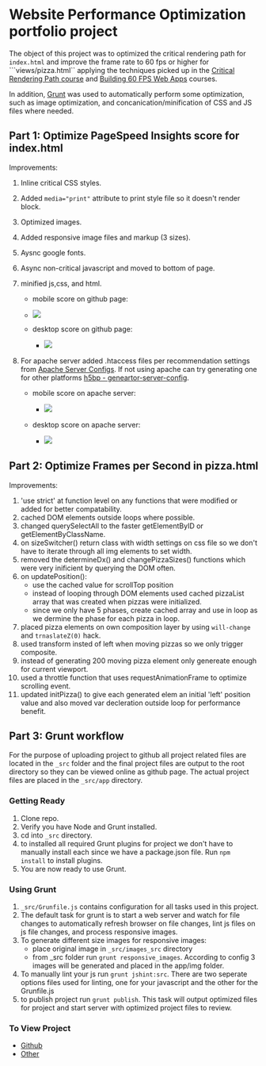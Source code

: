 # Website Performance Optimization portfolio project

The object of this project was to optimized the critical rendering path for ```index.html``` and improve the frame rate to 60 fps or higher for ```views/pizza.html`` applying the techniques picked up in the [Critical Rendering Path course](https://www.udacity.com/course/ud884) and [Building 60 FPS Web Apps](https://www.udacity.com/course/browser-rendering-optimization--ud860) courses.

In addition, [Grunt](http://gruntjs.com/) was used to automatically perform some optimization, such as image optimization, and concanication/minification of CSS and JS files where needed.



## Part 1: Optimize PageSpeed Insights score for index.html

Improvements:

1. Inline critical CSS styles.
2. Added ```media="print"``` attribute to print style file so it doesn't render block.
3. Optimized images.
4. Added responsive image files and markup (3 sizes).
5. Aysnc google fonts.
5. Async non-critical javascript and moved to bottom of page.
6. minified js,css, and html.
	* mobile score on github page:
	* ![](http://i.imgur.com/JrVlmWR.png)

 	* desktop score on github page:
		* ![](http://i.imgur.com/wsZfGUQ.png)

7. For apache server added .htaccess files per recommendation settings from [Apache Server Configs](https://github.com/h5bp/server-configs-apache). If not using apache can try generating one for other platforms [h5bp - geneartor-server-config](https://github.com/h5bp/generator-server-configs).

	* mobile score on apache server:
		* ![](http://i.imgur.com/9YSuCji.png)

	* desktop score on apache server:
		* ![](http://i.imgur.com/0GSTomo.png)

## Part 2: Optimize Frames per Second in pizza.html

Improvements:

1. 'use strict' at function level on any functions that were modified or added for better compatability.
2. cached DOM elements outside loops where possible.
3. changed querySelectAll to the faster getElementByID or getElementByClassName.
4. on sizeSwitcher() return class with width settings on css file so we don't have to iterate through all img elements to set width.
5. removed the determineDx() and changePizzaSizes() functions which were very inificient by querying the DOM often.
6. on updatePosition():
	* use the cached value for scrollTop position
	* instead of looping through DOM elements used cached pizzaList array that was created when pizzas were initialized.
	* since we only have 5 phases, create cached array and use in loop as we dermine the phase for each pizza in loop.
7. placed pizza elements on own composition layer by using ```will-change``` and ```trnaslateZ(0)``` hack.
8. used transform insted of left when moving pizzas so we only trigger composite.
9. instead of generating 200 moving pizza element only genereate enough for current viewport.
10. used a throttle function that uses requestAnimationFrame to optimize scrolling event.
11. updated initPizza() to give each generated elem an initial  'left' position value and also moved var decleration outside loop for performance benefit.

## Part 3: Grunt workflow

For the purpose of uploading project to github all project related files are located in the ```_src``` folder and the final project files are output to the root directory so they can be viewed online as github page. The actual project files are placed in the ```_src/app``` directory.

### Getting Ready

1. Clone repo.
2. Verify you have Node and Grunt installed.
3. cd into ```_src``` directory.
4. to installed all required Grunt plugins for project we don't have to manually install each since we have a package.json file.  Run ```npm install``` to install plugins.
5. You are now ready to use Grunt.

### Using Grunt

1. ```_src/Grunfile.js``` contains configuration for all tasks used in this project.
2. The default task for grunt is to start a web server and watch for file changes to automatically refresh browser on file changes, lint js files on js file changes, and process responsive images. 
3. To generate different size images for responsive images:
	* place original image in ```_src/images_src``` directory
	* from _src folder run ```grunt responsive_images```.  According to config 3 images will be generated and placed in the app/img folder.
4. To manually lint your js run ```grunt jshint:src```. There are two seperate options files used for linting, one for your javascript and the other for the Grunfile.js
5. to publish project run ```grunt publish```.  This task will output optimized files for project and start server with optimized project files to review.



### To View Project

* [Github](http://javsalazar.github.io/frontend-nanodegree-mobile-portfolio/)
* [Other](http://p4.xjav.com)
























